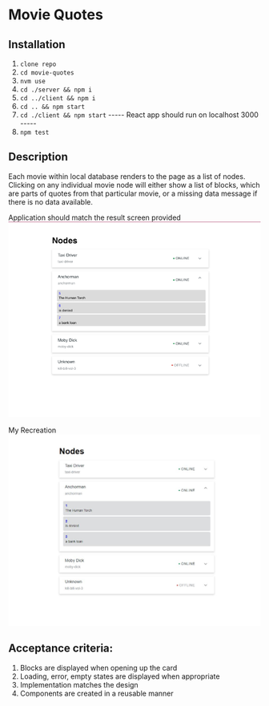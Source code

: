 # Movie Quotes

## Installation

1. `clone repo`
2. `cd movie-quotes`
3. `nvm use`
4. `cd ./server && npm i`
5. `cd ../client && npm i`
6. `cd .. && npm start`
7. `cd ./client && npm start`
----- React app should run on localhost 3000 -----
8. `npm test`

## Description

Each movie within local database renders to the page as a list of nodes. Clicking on any individual movie node will either show a list of blocks, which are parts of quotes from that particular movie, or a missing data message if there is no data available.

Application should match the result screen provided ![included png](./ResultScreenshot.png)

My Recreation ![included jpg](./MyRecreation.JPG)

## Acceptance criteria:
1. Blocks are displayed when opening up the card
2. Loading, error, empty states are displayed when appropriate
3. Implementation matches the design
4. Components are created in a reusable manner
